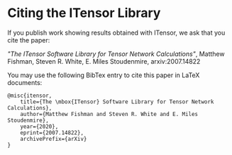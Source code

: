 # Citing the ITensor Library

If you publish work showing results obtained with ITensor, we ask
that you cite the paper:

<i>"The ITensor Software Library for Tensor Network Calculations"</i>,
Matthew Fishman, Steven R. White, E. Miles Stoudenmire, arxiv:2007.14822

You may use the following BibTex entry to cite this paper in LaTeX documents:

```
@misc{itensor,
    title={The \mbox{ITensor} Software Library for Tensor Network Calculations},
    author={Matthew Fishman and Steven R. White and E. Miles Stoudenmire},
    year={2020},
    eprint={2007.14822},
    archivePrefix={arXiv}
}
```
